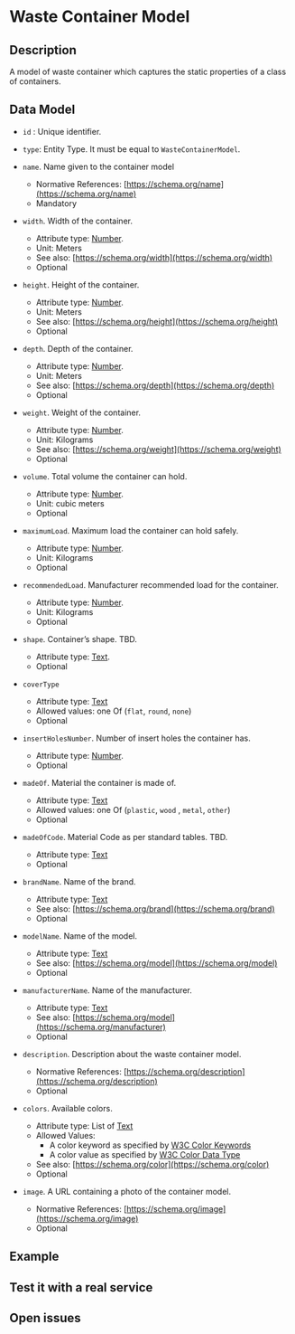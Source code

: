 # Waste Container Model

## Description

A model of waste container which captures the static properties of a class of containers. 

## Data Model

+ `id` : Unique identifier. 

+ `type`: Entity Type. It must be equal to `WasteContainerModel`.

+ `name`. Name given to the container model
    + Normative References: [https://schema.org/name](https://schema.org/name)
    + Mandatory

+ `width`. Width of the container.
    + Attribute type: [Number](https://schema.org/Number).
    + Unit: Meters
    + See also: [https://schema.org/width](https://schema.org/width)
    + Optional 

+ `height`. Height of the container. 
    + Attribute type: [Number](https://schema.org/Number).
    + Unit: Meters
    + See also: [https://schema.org/height](https://schema.org/height)
    + Optional 

+ `depth`. Depth of the container.
    + Attribute type: [Number](https://schema.org/Number).
    + Unit: Meters
    + See also: [https://schema.org/depth](https://schema.org/depth)
    + Optional

+ `weight`. Weight of the container.
    + Attribute type: [Number](https://schema.org/Number).
    + Unit: Kilograms
    + See also: [https://schema.org/weight](https://schema.org/weight)
    + Optional

+ `volume`. Total volume the container can hold.
    + Attribute type: [Number](https://schema.org/Number).
    + Unit: cubic meters
    + Optional
       
+ `maximumLoad`. Maximum load the container can hold safely.
    + Attribute type: [Number](https://schema.org/Number).
    + Unit: Kilograms
    + Optional

+ `recommendedLoad`. Manufacturer recommended load for the container.
    + Attribute type: [Number](https://schema.org/Number).
    + Unit: Kilograms
    + Optional

+ `shape`. Container’s shape. TBD. 
    + Attribute type: [Text](https://schema.org/Text).
    + Optional

+ `coverType`
    + Attribute type: [Text](https://schema.org/Text)
    + Allowed values: one Of (`flat`, `round`, `none`)
    + Optional
  
+ `insertHolesNumber`. Number of insert holes the container has.
    + Attribute type: [Number](https://schema.org/Number).
    + Optional

+ `madeOf`. Material the container is made of. 
    + Attribute type: [Text](https://schema.org/Text)
    + Allowed values: one Of (`plastic`, `wood` , `metal`, `other`)
    + Optional
    
+ `madeOfCode`. Material Code as per standard tables. TBD.
    + Attribute type: [Text](https://schema.org/Text)
    + Optional
       
+ `brandName`. Name of the brand.
    + Attribute type: [Text](https://schema.org/Text)
    + See also: [https://schema.org/brand](https://schema.org/brand)
    + Optional
       
+ `modelName`. Name of the model.
    + Attribute type: [Text](https://schema.org/Text)
    + See also: [https://schema.org/model](https://schema.org/model)
    + Optional
    
+ `manufacturerName`. Name of the manufacturer.
    + Attribute type: [Text](https://schema.org/Text)
    + See also: [https://schema.org/model](https://schema.org/manufacturer)
    + Optional
    
+ `description`. Description about the waste container model. 
    + Normative References: [https://schema.org/description](https://schema.org/description)
    + Optional

+ `colors`.  Available colors.
    + Attribute type: List of [Text](https://schema.org/Text)
    + Allowed Values:
        + A color keyword as specified by [W3C Color Keywords](https://www.w3.org/TR/SVG/types.html#ColorKeywords)
        + A color value as specified by [W3C Color Data Type](https://www.w3.org/TR/SVG/types.html#BasicDataTypes)
    + See also: [https://schema.org/color](https://schema.org/color)
    + Optional

+ `image`. A URL containing a photo of the container model.
    + Normative References: [https://schema.org/image](https://schema.org/image)
    + Optional

    
## Example


## Test it with a real service


## Open issues

